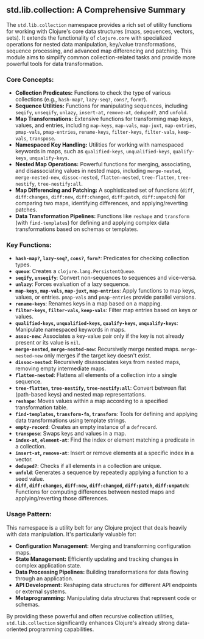 ## std.lib.collection: A Comprehensive Summary

The `std.lib.collection` namespace provides a rich set of utility functions for working with Clojure's core data structures (maps, sequences, vectors, sets). It extends the functionality of `clojure.core` with specialized operations for nested data manipulation, key/value transformations, sequence processing, and advanced map differencing and patching. This module aims to simplify common collection-related tasks and provide more powerful tools for data transformation.

### Core Concepts:

*   **Collection Predicates:** Functions to check the type of various collections (e.g., `hash-map?`, `lazy-seq?`, `cons?`, `form?`).
*   **Sequence Utilities:** Functions for manipulating sequences, including `seqify`, `unseqify`, `unlazy`, `insert-at`, `remove-at`, `deduped?`, and `unfold`.
*   **Map Transformations:** Extensive functions for transforming map keys, values, and entries, including `map-keys`, `map-vals`, `map-juxt`, `map-entries`, `pmap-vals`, `pmap-entries`, `rename-keys`, `filter-keys`, `filter-vals`, `keep-vals`, `transpose`.
*   **Namespaced Key Handling:** Utilities for working with namespaced keywords in maps, such as `qualified-keys`, `unqualified-keys`, `qualify-keys`, `unqualify-keys`.
*   **Nested Map Operations:** Powerful functions for merging, associating, and disassociating values in nested maps, including `merge-nested`, `merge-nested-new`, `dissoc-nested`, `flatten-nested`, `tree-flatten`, `tree-nestify`, `tree-nestify:all`.
*   **Map Differencing and Patching:** A sophisticated set of functions (`diff`, `diff:changes`, `diff:new`, `diff:changed`, `diff:patch`, `diff:unpatch`) for comparing two maps, identifying differences, and applying/reverting patches.
*   **Data Transformation Pipelines:** Functions like `reshape` and `transform` (with `find-templates`) for defining and applying complex data transformations based on schemas or templates.

### Key Functions:

*   **`hash-map?`, `lazy-seq?`, `cons?`, `form?`**: Predicates for checking collection types.
*   **`queue`**: Creates a `clojure.lang.PersistentQueue`.
*   **`seqify`, `unseqify`**: Convert non-sequences to sequences and vice-versa.
*   **`unlazy`**: Forces evaluation of a lazy sequence.
*   **`map-keys`, `map-vals`, `map-juxt`, `map-entries`**: Apply functions to map keys, values, or entries. `pmap-vals` and `pmap-entries` provide parallel versions.
*   **`rename-keys`**: Renames keys in a map based on a mapping.
*   **`filter-keys`, `filter-vals`, `keep-vals`**: Filter map entries based on keys or values.
*   **`qualified-keys`, `unqualified-keys`, `qualify-keys`, `unqualify-keys`**: Manipulate namespaced keywords in maps.
*   **`assoc-new`**: Associates a key-value pair only if the key is not already present or its value is `nil`.
*   **`merge-nested`, `merge-nested-new`**: Recursively merge nested maps. `merge-nested-new` only merges if the target key doesn't exist.
*   **`dissoc-nested`**: Recursively disassociates keys from nested maps, removing empty intermediate maps.
*   **`flatten-nested`**: Flattens all elements of a collection into a single sequence.
*   **`tree-flatten`, `tree-nestify`, `tree-nestify:all`**: Convert between flat (path-based keys) and nested map representations.
*   **`reshape`**: Moves values within a map according to a specified transformation table.
*   **`find-templates`, `transform-fn`, `transform`**: Tools for defining and applying data transformations using template strings.
*   **`empty-record`**: Creates an empty instance of a `defrecord`.
*   **`transpose`**: Swaps keys and values in a map.
*   **`index-at`, `element-at`**: Find the index or element matching a predicate in a collection.
*   **`insert-at`, `remove-at`**: Insert or remove elements at a specific index in a vector.
*   **`deduped?`**: Checks if all elements in a collection are unique.
*   **`unfold`**: Generates a sequence by repeatedly applying a function to a seed value.
*   **`diff`, `diff:changes`, `diff:new`, `diff:changed`, `diff:patch`, `diff:unpatch`**: Functions for computing differences between nested maps and applying/reverting those differences.

### Usage Pattern:

This namespace is a utility belt for any Clojure project that deals heavily with data manipulation. It's particularly valuable for:
*   **Configuration Management:** Merging and transforming configuration maps.
*   **State Management:** Efficiently updating and tracking changes in complex application state.
*   **Data Processing Pipelines:** Building transformations for data flowing through an application.
*   **API Development:** Reshaping data structures for different API endpoints or external systems.
*   **Metaprogramming:** Manipulating data structures that represent code or schemas.

By providing these powerful and often recursive collection utilities, `std.lib.collection` significantly enhances Clojure's already strong data-oriented programming capabilities.